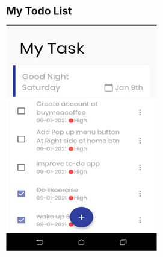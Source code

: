 # My Todo List

<img src="https://github.com/skaran921/my_todo_list/blob/main/screenshots/1.JPG" width="400" height="600"/>


